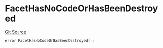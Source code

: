 # FacetHasNoCodeOrHasBeenDestroyed
[Git Source](https://github.com/thrackle-io/tron/blob/fa1f71d854feb4f93c1bbe77dbe731527e9e3d00/src/protocol/economic/ruleProcessor/RuleProcessorDiamond.sol)


```solidity
error FacetHasNoCodeOrHasBeenDestroyed();
```

